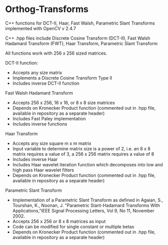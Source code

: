 Orthog-Transforms
=================

C++ functions for DCT-II, Haar, Fast Walsh, Parametric Slant Transforms implemented with OpenCV v 2.4.7

C++ .hpp files include Discrete Cosine Transform (DCT-II), Fast Walsh Hadamard Transform (FWT), Haar Transform, Parametric Slant Transform

All functions work with 256 x 256 sized matrices.  

DCT-II function:

  - Accepts any size matrix
  - Implements a Discrete Cosine Transform Type II
  - Includes inverse DCT-II function

Fast Walsh Hadamard Transform

  - Accepts 256 x 256, 16 x 16, or 8 x 8 size matrices
  - Depends on Kronecker Product function (commented out in .hpp file, available in repository as a separate header)
  - Includes Fast Paley implementation
  - Includes inverse functions

Haar Transform

  - Accepts any size square m x m matrix
  - Input variable to determine matrix size is a power of 2, i.e. an 8 x 8 matrix requires a value of 3, a 256 x 256 matrix requires a value of 8
  - Includes inverse Haar
  - Includes Haar wavelet iteration function which decomposes into low and high pass Haar wavelet filters
  - Depends on Kronecker Product function (commented out in .hpp file, available in repository as a separate header)

Parametric Slant Transform

 - Implementation of a Parametric Slant Transform as defined in Agaian, S., Tourshan, K., Noonan, J.  "Parametric Slant-Hadamard Transforms With Applications,"IEEE Signal Processing Letters, Vol 9, No 11, November 2002.
 - Accepts 256 x 256 or 8 x 8 matrices as input
 - Code can be modified for single constant or multiple betas
 - Depends on Kronecker Product function (commented out in .hpp file, available in repository as a separate header)

